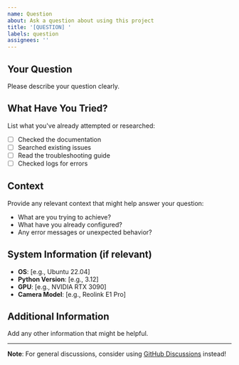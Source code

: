 ```yaml
---
name: Question
about: Ask a question about using this project
title: '[QUESTION] '
labels: question
assignees: ''
---
```


## Your Question

Please describe your question clearly.

## What Have You Tried?

List what you've already attempted or researched:
- [ ] Checked the documentation
- [ ] Searched existing issues
- [ ] Read the troubleshooting guide
- [ ] Checked logs for errors

## Context

Provide any relevant context that might help answer your question:
- What are you trying to achieve?
- What have you already configured?
- Any error messages or unexpected behavior?

## System Information (if relevant)

- **OS**: [e.g., Ubuntu 22.04]
- **Python Version**: [e.g., 3.12]
- **GPU**: [e.g., NVIDIA RTX 3090]
- **Camera Model**: [e.g., Reolink E1 Pro]

## Additional Information

Add any other information that might be helpful.

---

**Note**: For general discussions, consider using [GitHub Discussions](https://github.com/filthyrake/telescope_cam_detection/discussions) instead!
